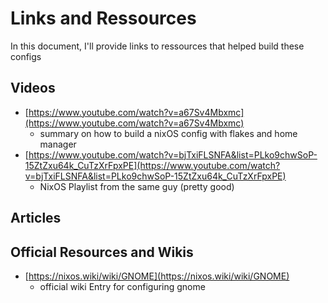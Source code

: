 # Links and Ressources
In this document, I'll provide links to ressources that helped build these configs
## Videos
- [https://www.youtube.com/watch?v=a67Sv4Mbxmc](https://www.youtube.com/watch?v=a67Sv4Mbxmc)
    - summary on how to build a nixOS config with flakes and home manager
- [https://www.youtube.com/watch?v=bjTxiFLSNFA&list=PLko9chwSoP-15ZtZxu64k_CuTzXrFpxPE](https://www.youtube.com/watch?v=bjTxiFLSNFA&list=PLko9chwSoP-15ZtZxu64k_CuTzXrFpxPE)
    - NixOS Playlist from the same guy (pretty good)

## Articles

## Official Resources and Wikis
- [https://nixos.wiki/wiki/GNOME](https://nixos.wiki/wiki/GNOME)
    - official wiki Entry for configuring gnome
